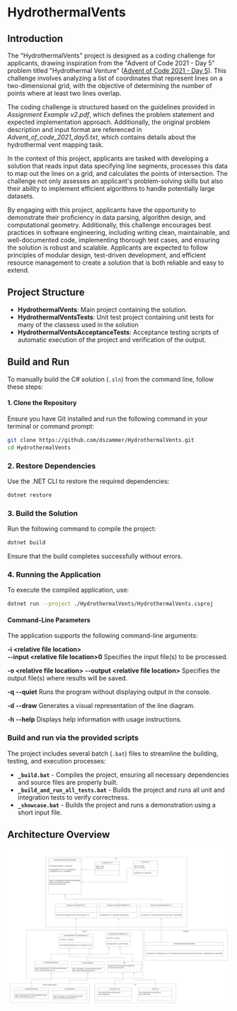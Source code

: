 # HydrothermalVents

## Introduction

The "HydrothermalVents" project is designed as a coding challenge for applicants, drawing inspiration from the "Advent of Code 2021 - Day 5" problem titled "Hydrothermal Venture" ([Advent of Code 2021 - Day 5](https://adventofcode.com/2021/day/5)). This challenge involves analyzing a list of coordinates that represent lines on a two-dimensional grid, with the objective of determining the number of points where at least two lines overlap.

The coding challenge is structured based on the guidelines provided in *Assignment Example v2.pdf*, which defines the problem statement and expected implementation approach. Additionally, the original problem description and input format are referenced in *Advent_of_code_2021_day5.txt*, which contains details about the hydrothermal vent mapping task.

In the context of this project, applicants are tasked with developing a solution that reads input data specifying line segments, processes this data to map out the lines on a grid, and calculates the points of intersection. The challenge not only assesses an applicant's problem-solving skills but also their ability to implement efficient algorithms to handle potentially large datasets.

By engaging with this project, applicants have the opportunity to demonstrate their proficiency in data parsing, algorithm design, and computational geometry. Additionally, this challenge encourages best practices in software engineering, including writing clean, maintainable, and well-documented code, implementing thorough test cases, and ensuring the solution is robust and scalable. Applicants are expected to follow principles of modular design, test-driven development, and efficient resource management to create a solution that is both reliable and easy to extend.

## Project Structure

- **HydrothermalVents**: Main project containing the solution.
- **HydrothermalVentsTests**: Unit test project containing unit tests for many of the classess used in the solution
- **HydrothermalVentsAcceptanceTests**: Acceptance testing scripts of automatic execution of the project and verification of the output.


## Build and Run

To manually build the C# solution (`.sln`) from the command line, follow these steps:

#### 1. Clone the Repository

Ensure you have Git installed and run the following command in your terminal or command prompt:

```sh
git clone https://github.com/dszammer/HydrothermalVents.git
cd HydrothermalVents
```
### 2. Restore Dependencies
Use the .NET CLI to restore the required dependencies:

```sh
dotnet restore
```

### 3. Build the Solution
Run the following command to compile the project:

```sh
dotnet build
```
Ensure that the build completes successfully without errors.

### 4. Running the Application
To execute the compiled application, use:

```sh
dotnet run --project ./HydrothermalVents/HydrothermalVents.csproj
```

#### Command-Line Parameters

The application supports the following command-line arguments:

**-i \<relative file location>**  
**--input \<relative file location>0**
Specifies the input file(s) to be processed.

**-o \<relative file location>**
**--output \<relative file location>**
Specifies the output file(s) where results will be saved.

**-q**
**--quiet**
Runs the program without displaying output in the console.

**-d**
**--draw**
Generates a visual representation of the line diagram.

**-h** 
**--help**
Displays help information with usage instructions.

### Build and run via the provided scripts

The project includes several batch (`.bat`) files to streamline the building, testing, and execution processes:

- **`_build.bat`** - Compiles the project, ensuring all necessary dependencies and source files are properly built.
- **`_build_and_run_all_tests.bat`** - Builds the project and runs all unit and integration tests to verify correctness.
- **`_showcase.bat`** - Builds the project and runs a demonstration using a short input file.

## Architecture Overview

![image](./Hydrothermal%20Vents.png
)
